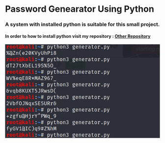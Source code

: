 # Password Genearator Using Python


### A system with installed python is suitable for this small project.


#### In order to how to install python visit my repository : [Other Repository](https://github.com/chinmay29hub/TicTacToe_Python "Python Installation")



![Screenshot](generator.png)
